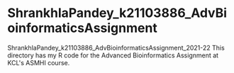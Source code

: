 # ShrankhlaPandey_k21103886_AdvBioinformaticsAssignment
ShrankhlaPandey_k21103886_AdvBioinformaticsAssignment_2021-22
This directory has my R code for the Advanced Bioinformatics Assignment at KCL's ASMHI course. 

